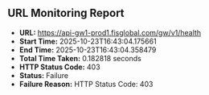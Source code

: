 ## URL Monitoring Report

- **URL:** https://api-gw1-prod1.fisglobal.com/gw/v1/health
- **Start Time:** 2025-10-23T16:43:04.175661
- **End Time:** 2025-10-23T16:43:04.358479
- **Total Time Taken:** 0.182818 seconds
- **HTTP Status Code:** 403
- **Status:** Failure
- **Failure Reason:** HTTP Status Code: 403
